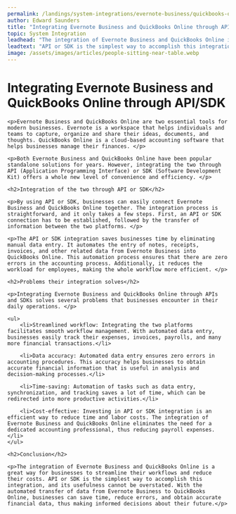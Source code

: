 ```yaml
---
permalink: /landings/system-integrations/evernote-business/quickbooks-online
author: Edward Saunders
title: "Integrating Evernote Business and QuickBooks Online through API/SDK"
topic: System Integration
leadhead: "The integration of Evernote Business and QuickBooks Online is a great way for businesses to streamline their workflows and reduce their costs"
leadtext: "API or SDK is the simplest way to accomplish this integration, and its usefulness cannot be overstated. With the automated transfer of data from Evernote Business to QuickBooks Online, businesses can save time, reduce errors, and obtain accurate financial data, thus making informed decisions about their future."
image: /assets/images/articles/people-sitting-near-table.webp
---
```

<div class="arttext">	<h1>Integrating Evernote Business and QuickBooks Online through API/SDK</h1>

	<p>Evernote Business and QuickBooks Online are two essential tools for modern businesses. Evernote is a workspace that helps individuals and teams to capture, organize and share their ideas, documents, and thoughts. QuickBooks Online is a cloud-based accounting software that helps businesses manage their finances. </p>

	<p>Both Evernote Business and QuickBooks Online have been popular standalone solutions for years. However, integrating the two through API (Application Programming Interface) or SDK (Software Development Kit) offers a whole new level of convenience and efficiency. </p>

	<h2>Integration of the two through API or SDK</h2>

	<p>By using API or SDK, businesses can easily connect Evernote Business and QuickBooks Online together. The integration process is straightforward, and it only takes a few steps. First, an API or SDK connection has to be established, followed by the transfer of information between the two platforms. </p>

	<p>The API or SDK integration saves businesses time by eliminating manual data entry. It automates the entry of notes, receipts, invoices, and other related data from Evernote Business into QuickBooks Online. This automation process ensures that there are zero errors in the accounting process. Additionally, it reduces the workload for employees, making the whole workflow more efficient. </p>

	<h2>Problems their integration solves</h2>

	<p>Integrating Evernote Business and QuickBooks Online through APIs and SDKs solves several problems that businesses encounter in their daily operations. </p>

	<ul>
		<li>Streamlined workflow: Integrating the two platforms facilitates smooth workflow management. With automated data entry, businesses easily track their expenses, invoices, payrolls, and many more financial transactions.</li>

		<li>Data accuracy: Automated data entry ensures zero errors in accounting procedures. This accuracy helps businesses to obtain accurate financial information that is useful in analysis and decision-making processes.</li>

		<li>Time-saving: Automation of tasks such as data entry, synchronization, and tracking saves a lot of time, which can be redirected into more productive activities.</li>

		<li>Cost-effective: Investing in API or SDK integration is an efficient way to reduce time and labor costs. The integration of Evernote Business and QuickBooks Online eliminates the need for a dedicated accounting professional, thus reducing payroll expenses.</li>
	</ul>

	<h2>Conclusion</h2>

	<p>The integration of Evernote Business and QuickBooks Online is a great way for businesses to streamline their workflows and reduce their costs. API or SDK is the simplest way to accomplish this integration, and its usefulness cannot be overstated. With the automated transfer of data from Evernote Business to QuickBooks Online, businesses can save time, reduce errors, and obtain accurate financial data, thus making informed decisions about their future.</p>
</div>